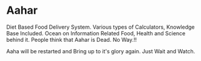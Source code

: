 # Aahar
Diet Based Food Delivery System. Various types of Calculators, Knowledge Base Included. Ocean on Information Related Food, Health and Science behind it.
People think that Aahar is Dead. No Way.!!

Aaha will be restarted and Bring up to it's glory again.
Just Wait and Watch.
